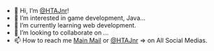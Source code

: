 - 👋 Hi, I’m [@HTAJnr](https://github.com/HTAJnr)!
- 👀 I’m interested in game development, Java...
- 🌱 I’m currently learning web development.
- 💞️ I’m looking to collaborate on ...
- 📫 How to reach me [Main Mail](htajnrfuture@gmail.com) or [@HTAJnr](https://github.com/HTAJnr) => on All Social Medias.

<!---
HTAJnr/HTAJnr is a ✨ special ✨ repository because its `README.md` (this file) appears on your GitHub profile.
You can click the Preview link to take a look at your changes.
--->
